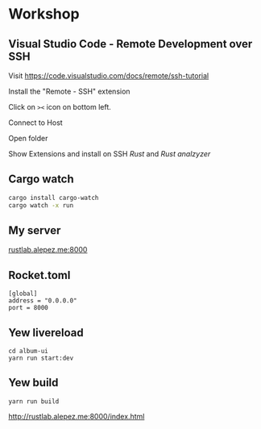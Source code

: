 # Workshop

## Visual Studio Code - Remote Development over SSH

Visit https://code.visualstudio.com/docs/remote/ssh-tutorial

Install the "Remote - SSH" extension

Click on `><` icon on bottom left.

Connect to Host

Open folder

Show Extensions and install on SSH *Rust* and *Rust analzyzer*

## Cargo watch

```sh
cargo install cargo-watch
cargo watch -x run
```

## My server

[rustlab.alepez.me:8000](http://rustlab.alepez.me:8000/)

## Rocket.toml

```
[global]
address = "0.0.0.0"
port = 8000
```

## Yew livereload

```
cd album-ui
yarn run start:dev
```

## Yew build

```
yarn run build
```

http://rustlab.alepez.me:8000/index.html
